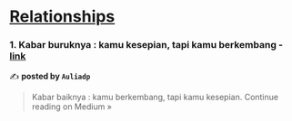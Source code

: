 
<h1><a href=https://medium.com/tag/relationships/recommended target="_blank" rel="noopener noreferrer">Relationships</a></h1>
<h3>1. Kabar buruknya : kamu kesepian, tapi kamu berkembang - <a href="https://medium.com/@auliadyah13/kabar-buruknya-kamu-kesepian-tapi-kamu-berkembang-7d757d267c66?source=rss------relationships-5" target="_blank" rel="noopener noreferrer">link</a></h3>

✍️ **posted by `Auliadp`**

<blockquote>Kabar baiknya : kamu berkembang, tapi kamu kesepian.
Continue reading on Medium »</blockquote>

